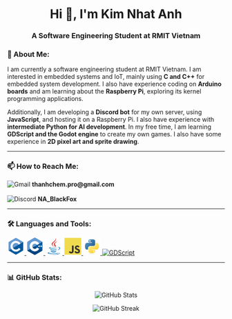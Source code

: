 <h1 align="center">Hi 👋, I'm Kim Nhat Anh</h1>
<h3 align="center">A Software Engineering Student at RMIT Vietnam</h3>

### 📝 About Me:
I am currently a software engineering student at RMIT Vietnam. I am interested in embedded systems and IoT, mainly using **C and C++** for embedded system development. I also have experience coding on **Arduino boards** and am learning about the **Raspberry Pi**, exploring its kernel programming applications.

Additionally, I am developing a **Discord bot** for my own server, using **JavaScript**, and hosting it on a Raspberry Pi. I also have experience with **intermediate Python for AI development**. In my free time, I am learning **GDScript and the Godot engine** to create my own games. I also have some experience in **2D pixel art and sprite drawing**.

---

### 📫 How to Reach Me:
<p align="left">
    <img src="https://img.shields.io/badge/Email-D14836?style=for-the-badge&logo=gmail&logoColor=white" alt="Gmail"/>
    <strong>thanhchem.pro@gmail.com</strong>  
    <br/><br/>
    <img src="https://img.shields.io/badge/Discord-7289DA?style=for-the-badge&logo=discord&logoColor=white" alt="Discord"/>
    <strong>NA_BlackFox</strong>
</p>

---

### 🛠️ Languages and Tools:
<p align="left">
    <a href="https://www.cprogramming.com/" target="_blank">
        <img src="https://raw.githubusercontent.com/devicons/devicon/master/icons/c/c-original.svg" alt="C" width="40" height="40"/>
    </a>
    <a href="https://isocpp.org/" target="_blank">
        <img src="https://raw.githubusercontent.com/devicons/devicon/master/icons/cplusplus/cplusplus-original.svg" alt="C++" width="40" height="40"/>
    </a>
    <a href="https://www.java.com" target="_blank">
        <img src="https://raw.githubusercontent.com/devicons/devicon/master/icons/java/java-original.svg" alt="Java" width="40" height="40"/>
    </a>
    <a href="https://developer.mozilla.org/en-US/docs/Web/JavaScript" target="_blank">
        <img src="https://raw.githubusercontent.com/devicons/devicon/master/icons/javascript/javascript-original.svg" alt="JavaScript" width="40" height="40"/>
    </a>
    <a href="https://www.python.org/" target="_blank">
        <img src="https://raw.githubusercontent.com/devicons/devicon/master/icons/python/python-original.svg" alt="Python" width="40" height="40"/>
    </a>
    <a href="https://godotengine.org/" target="_blank">
        <img src="https://raw.githubusercontent.com/godotengine/godot-brand/master/icon/svg/godot_icon_color.svg" alt="GDScript" width="40" height="40"/>
    </a>
</p>


---

### 📊 GitHub Stats:
<p align="center">
    <img src="https://github-readme-stats.vercel.app/api?username=nablackfox&show_icons=true&locale=en" alt="GitHub Stats" />
</p>

<p align="center">
    <img src="https://github-readme-streak-stats.herokuapp.com/?user=nablackfox" alt="GitHub Streak" />
</p>
